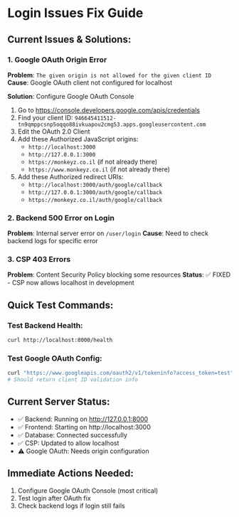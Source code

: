 # Login Issues Fix Guide

## Current Issues & Solutions:

### 1. Google OAuth Origin Error
**Problem**: `The given origin is not allowed for the given client ID`
**Cause**: Google OAuth client not configured for localhost

**Solution**: Configure Google OAuth Console
1. Go to https://console.developers.google.com/apis/credentials
2. Find your client ID: `946645411512-tn9qmppcsnp5oqqo88ivkuapou2cmg53.apps.googleusercontent.com`
3. Edit the OAuth 2.0 Client
4. Add these Authorized JavaScript origins:
   - `http://localhost:3000`
   - `http://127.0.0.1:3000`
   - `https://monkeyz.co.il` (if not already there)
   - `https://www.monkeyz.co.il` (if not already there)
5. Add these Authorized redirect URIs:
   - `http://localhost:3000/auth/google/callback`
   - `http://127.0.0.1:3000/auth/google/callback`
   - `https://monkeyz.co.il/auth/google/callback`

### 2. Backend 500 Error on Login
**Problem**: Internal server error on `/user/login`
**Cause**: Need to check backend logs for specific error

### 3. CSP 403 Errors
**Problem**: Content Security Policy blocking some resources
**Status**: ✅ FIXED - CSP now allows localhost in development

## Quick Test Commands:

### Test Backend Health:
```bash
curl http://localhost:8000/health
```

### Test Google OAuth Config:
```bash
curl "https://www.googleapis.com/oauth2/v1/tokeninfo?access_token=test" 
# Should return client ID validation info
```

## Current Server Status:
- ✅ Backend: Running on http://127.0.0.1:8000
- ✅ Frontend: Starting on http://localhost:3000
- ✅ Database: Connected successfully
- ✅ CSP: Updated to allow localhost
- ⚠️ Google OAuth: Needs origin configuration

## Immediate Actions Needed:
1. Configure Google OAuth Console (most critical)
2. Test login after OAuth fix
3. Check backend logs if login still fails
